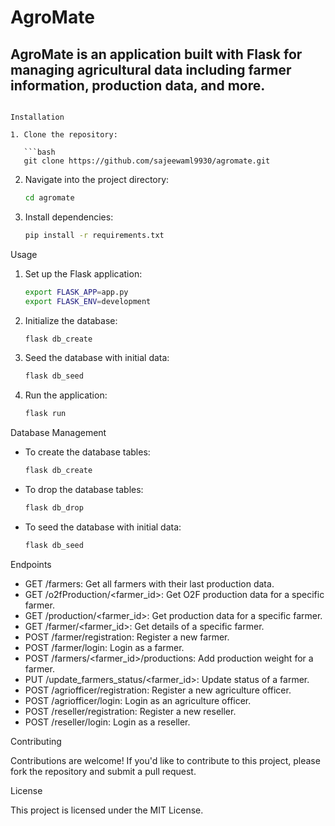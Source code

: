 <h1>AgroMate</h1>

<h2>AgroMate is an application built with Flask for managing agricultural data including farmer information, production data, and more.</h2>
                                                                      
```

Installation

1. Clone the repository:

   ```bash
   git clone https://github.com/sajeewaml9930/agromate.git
   ```

2. Navigate into the project directory:

   ```bash
   cd agromate
   ```

3. Install dependencies:

   ```bash
   pip install -r requirements.txt
   ```

Usage

1. Set up the Flask application:

   ```bash
   export FLASK_APP=app.py
   export FLASK_ENV=development
   ```

2. Initialize the database:

   ```bash
   flask db_create
   ```

3. Seed the database with initial data:

   ```bash
   flask db_seed
   ```

4. Run the application:

   ```bash
   flask run
   ```

Database Management

- To create the database tables:

  ```bash
  flask db_create
  ```

- To drop the database tables:

  ```bash
  flask db_drop
  ```

- To seed the database with initial data:

  ```bash
  flask db_seed
  ```

Endpoints

- GET /farmers: Get all farmers with their last production data.
- GET /o2fProduction/<farmer_id>: Get O2F production data for a specific farmer.
- GET /production/<farmer_id>: Get production data for a specific farmer.
- GET /farmer/<farmer_id>: Get details of a specific farmer.
- POST /farmer/registration: Register a new farmer.
- POST /farmer/login: Login as a farmer.
- POST /farmers/<farmer_id>/productions: Add production weight for a farmer.
- PUT /update_farmers_status/<farmer_id>: Update status of a farmer.
- POST /agriofficer/registration: Register a new agriculture officer.
- POST /agriofficer/login: Login as an agriculture officer.
- POST /reseller/registration: Register a new reseller.
- POST /reseller/login: Login as a reseller.

Contributing

Contributions are welcome! If you'd like to contribute to this project, please fork the repository and submit a pull request.

License

This project is licensed under the MIT License.
```
